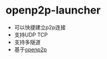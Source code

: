 # openp2p-launcher
- 可以快捷建立p2p连接
- 支持UDP TCP
- 支持多隧道
- 基于[openp2p](https://github.com/openp2p-cn/openp2p)
